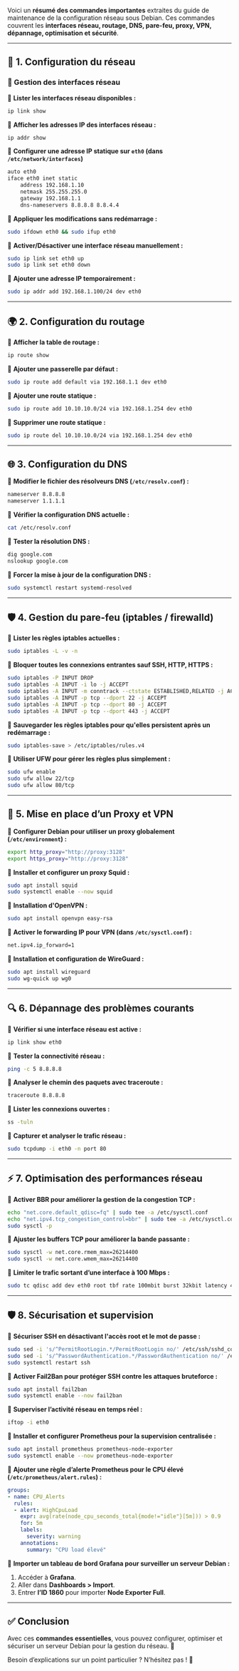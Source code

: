 Voici un **résumé des commandes importantes** extraites du guide de maintenance de la configuration réseau sous Debian. Ces commandes couvrent les **interfaces réseau, routage, DNS, pare-feu, proxy, VPN, dépannage, optimisation et sécurité**.

---

## **📌 1. Configuration du réseau**

### **🔹 Gestion des interfaces réseau**
📌 **Lister les interfaces réseau disponibles :**
```bash
ip link show
```
📌 **Afficher les adresses IP des interfaces réseau :**
```bash
ip addr show
```
📌 **Configurer une adresse IP statique sur `eth0` (dans `/etc/network/interfaces`)**
```bash
auto eth0
iface eth0 inet static
    address 192.168.1.10
    netmask 255.255.255.0
    gateway 192.168.1.1
    dns-nameservers 8.8.8.8 8.8.4.4
```
📌 **Appliquer les modifications sans redémarrage :**
```bash
sudo ifdown eth0 && sudo ifup eth0
```
📌 **Activer/Désactiver une interface réseau manuellement :**
```bash
sudo ip link set eth0 up
sudo ip link set eth0 down
```
📌 **Ajouter une adresse IP temporairement :**
```bash
sudo ip addr add 192.168.1.100/24 dev eth0
```

---

## **🌍 2. Configuration du routage**
📌 **Afficher la table de routage :**
```bash
ip route show
```
📌 **Ajouter une passerelle par défaut :**
```bash
sudo ip route add default via 192.168.1.1 dev eth0
```
📌 **Ajouter une route statique :**
```bash
sudo ip route add 10.10.10.0/24 via 192.168.1.254 dev eth0
```
📌 **Supprimer une route statique :**
```bash
sudo ip route del 10.10.10.0/24 via 192.168.1.254 dev eth0
```

---

## **🌐 3. Configuration du DNS**
📌 **Modifier le fichier des résolveurs DNS (`/etc/resolv.conf`) :**
```bash
nameserver 8.8.8.8
nameserver 1.1.1.1
```
📌 **Vérifier la configuration DNS actuelle :**
```bash
cat /etc/resolv.conf
```
📌 **Tester la résolution DNS :**
```bash
dig google.com
nslookup google.com
```
📌 **Forcer la mise à jour de la configuration DNS :**
```bash
sudo systemctl restart systemd-resolved
```

---

## **🛡 4. Gestion du pare-feu (iptables / firewalld)**
📌 **Lister les règles iptables actuelles :**
```bash
sudo iptables -L -v -n
```
📌 **Bloquer toutes les connexions entrantes sauf SSH, HTTP, HTTPS :**
```bash
sudo iptables -P INPUT DROP
sudo iptables -A INPUT -i lo -j ACCEPT
sudo iptables -A INPUT -m conntrack --ctstate ESTABLISHED,RELATED -j ACCEPT
sudo iptables -A INPUT -p tcp --dport 22 -j ACCEPT
sudo iptables -A INPUT -p tcp --dport 80 -j ACCEPT
sudo iptables -A INPUT -p tcp --dport 443 -j ACCEPT
```
📌 **Sauvegarder les règles iptables pour qu'elles persistent après un redémarrage :**
```bash
sudo iptables-save > /etc/iptables/rules.v4
```
📌 **Utiliser UFW pour gérer les règles plus simplement :**
```bash
sudo ufw enable
sudo ufw allow 22/tcp
sudo ufw allow 80/tcp
```

---

## **🔁 5. Mise en place d’un Proxy et VPN**
📌 **Configurer Debian pour utiliser un proxy globalement (`/etc/environment`) :**
```bash
export http_proxy="http://proxy:3128"
export https_proxy="http://proxy:3128"
```
📌 **Installer et configurer un proxy Squid :**
```bash
sudo apt install squid
sudo systemctl enable --now squid
```
📌 **Installation d'OpenVPN :**
```bash
sudo apt install openvpn easy-rsa
```
📌 **Activer le forwarding IP pour VPN (dans `/etc/sysctl.conf`) :**
```bash
net.ipv4.ip_forward=1
```
📌 **Installation et configuration de WireGuard :**
```bash
sudo apt install wireguard
sudo wg-quick up wg0
```

---

## **🔍 6. Dépannage des problèmes courants**
📌 **Vérifier si une interface réseau est active :**
```bash
ip link show eth0
```
📌 **Tester la connectivité réseau :**
```bash
ping -c 5 8.8.8.8
```
📌 **Analyser le chemin des paquets avec traceroute :**
```bash
traceroute 8.8.8.8
```
📌 **Lister les connexions ouvertes :**
```bash
ss -tuln
```
📌 **Capturer et analyser le trafic réseau :**
```bash
sudo tcpdump -i eth0 -n port 80
```

---

## **⚡ 7. Optimisation des performances réseau**
📌 **Activer BBR pour améliorer la gestion de la congestion TCP :**
```bash
echo "net.core.default_qdisc=fq" | sudo tee -a /etc/sysctl.conf
echo "net.ipv4.tcp_congestion_control=bbr" | sudo tee -a /etc/sysctl.conf
sudo sysctl -p
```
📌 **Ajuster les buffers TCP pour améliorer la bande passante :**
```bash
sudo sysctl -w net.core.rmem_max=26214400
sudo sysctl -w net.core.wmem_max=26214400
```
📌 **Limiter le trafic sortant d’une interface à 100 Mbps :**
```bash
sudo tc qdisc add dev eth0 root tbf rate 100mbit burst 32kbit latency 400ms
```

---

## **🛡 8. Sécurisation et supervision**
📌 **Sécuriser SSH en désactivant l'accès root et le mot de passe :**
```bash
sudo sed -i 's/^PermitRootLogin.*/PermitRootLogin no/' /etc/ssh/sshd_config
sudo sed -i 's/^PasswordAuthentication.*/PasswordAuthentication no/' /etc/ssh/sshd_config
sudo systemctl restart ssh
```
📌 **Activer Fail2Ban pour protéger SSH contre les attaques bruteforce :**
```bash
sudo apt install fail2ban
sudo systemctl enable --now fail2ban
```
📌 **Superviser l’activité réseau en temps réel :**
```bash
iftop -i eth0
```
📌 **Installer et configurer Prometheus pour la supervision centralisée :**
```bash
sudo apt install prometheus prometheus-node-exporter
sudo systemctl enable --now prometheus-node-exporter
```
📌 **Ajouter une règle d’alerte Prometheus pour le CPU élevé (`/etc/prometheus/alert.rules`) :**
```yaml
groups:
- name: CPU_Alerts
  rules:
  - alert: HighCpuLoad
    expr: avg(rate(node_cpu_seconds_total{mode!="idle"}[5m])) > 0.9
    for: 5m
    labels:
      severity: warning
    annotations:
      summary: "CPU load élevé"
```
📌 **Importer un tableau de bord Grafana pour surveiller un serveur Debian :**
1. Accéder à **Grafana**.
2. Aller dans **Dashboards > Import**.
3. Entrer **l’ID 1860** pour importer **Node Exporter Full**.

---

## ✅ **Conclusion**
Avec ces **commandes essentielles**, vous pouvez configurer, optimiser et sécuriser un serveur Debian pour la gestion du réseau. 🎯  

Besoin d’explications sur un point particulier ? N’hésitez pas ! 🚀